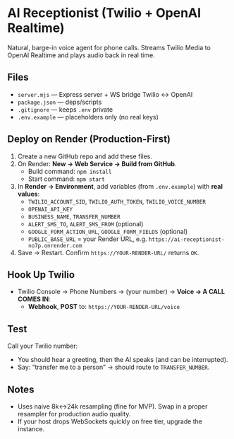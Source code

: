 # AI Receptionist (Twilio <Connect><Stream> + OpenAI Realtime)

Natural, barge-in voice agent for phone calls. Streams Twilio Media to OpenAI Realtime and plays audio back in real time.

## Files
- `server.mjs` — Express server + WS bridge Twilio <-> OpenAI
- `package.json` — deps/scripts
- `.gitignore` — keeps `.env` private
- `.env.example` — placeholders only (no real keys)

## Deploy on Render (Production-First)
1. Create a new GitHub repo and add these files.
2. On Render: **New → Web Service → Build from GitHub**.
   - Build command: `npm install`
   - Start command: `npm start`
3. In **Render → Environment**, add variables (from `.env.example`) with **real values**:
   - `TWILIO_ACCOUNT_SID`, `TWILIO_AUTH_TOKEN`, `TWILIO_VOICE_NUMBER`
   - `OPENAI_API_KEY`
   - `BUSINESS_NAME`, `TRANSFER_NUMBER`
   - `ALERT_SMS_TO`, `ALERT_SMS_FROM` (optional)
   - `GOOGLE_FORM_ACTION_URL`, `GOOGLE_FORM_FIELDS` (optional)
   - `PUBLIC_BASE_URL` = your Render URL, e.g. `https://ai-receptionist-no7p.onrender.com`
4. Save → Restart. Confirm `https://YOUR-RENDER-URL/` returns `OK`.

## Hook Up Twilio
- Twilio Console → Phone Numbers → (your number) → **Voice → A CALL COMES IN**:
  - **Webhook**, **POST** to: `https://YOUR-RENDER-URL/voice`

## Test
Call your Twilio number:
- You should hear a greeting, then the AI speaks (and can be interrupted).
- Say: “transfer me to a person” → should route to `TRANSFER_NUMBER`.

## Notes
- Uses naive 8k<->24k resampling (fine for MVP). Swap in a proper resampler for production audio quality.
- If your host drops WebSockets quickly on free tier, upgrade the instance.
